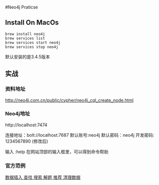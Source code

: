 #Neo4j Praticse
## Install On MacOs
```
brew install neo4j
brew services list
brew services start neo4j
brew services stop neo4j
```
默认安装的是3.4.5版本

## 实战
### 资料地址
http://neo4j.com.cn/public/cypher/neo4j_cql_create_node.html

### Neo4j地址
http://localhost:7474

连接地址：bolt://localhost:7687
默认账号:neo4j
默认密码：neo4j
开发密码: 1234567890 (修改后)

输入 :help 在网站顶部的输入框里，可以得到命令帮助

### 官方范例
[  数据插入 ](./movieGraph/Insert.md)
[  查找 ](./movieGraph/Find.md)
[  搜索 ](./movieGraph/Query.md)
[  解题 ](./movieGraph/Solve.md)
[  推荐 ](./movieGraph/Recommend.md)
[  清理数据 ](./movieGraph/Del.md)